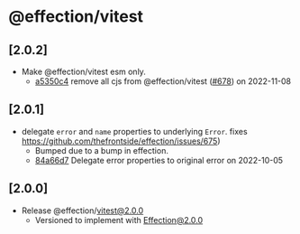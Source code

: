 # @effection/vitest

## \[2.0.2]

- Make @effection/vitest esm only.
  - [a5350c4](https://github.com/thefrontside/effection/commit/a5350c4613306747322580c63ce471141ec63872) remove all cjs from @effection/vitest ([#678](https://github.com/thefrontside/effection/pull/678)) on 2022-11-08

## \[2.0.1]

- delegate `error` and `name` properties to underlying `Error`. fixes  https://github.com/thefrontside/effection/issues/675)
  - Bumped due to a bump in effection.
  - [84a66d7](https://github.com/thefrontside/effection/commit/84a66d799060ba2292fff2482d87bf6abafa7937) Delegate error properties to original error on 2022-10-05

## \[2.0.0]

- Release @effection/vitest@2.0.0
  - Versioned to implement with Effection@2.0.0
